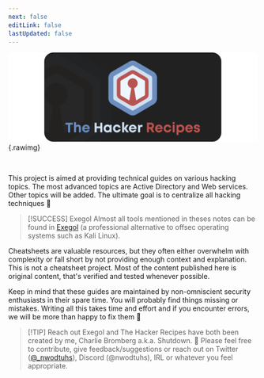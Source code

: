```yaml
---
next: false
editLink: false
lastUpdated: false
---
```


![](<assets/welcome.png>){.rawimg}

<br>

This project is aimed at providing technical guides on various hacking topics. The most advanced topics are Active Directory and Web services. Other topics will be added. The ultimate goal is to centralize all hacking techniques :eyes:

> [!SUCCESS] Exegol
> Almost all tools mentioned in theses notes can be found in [Exegol](https://exegol.rtfd.io) (a professional alternative to offsec operating systems such as Kali Linux).

Cheatsheets are valuable resources, but they often either overwhelm with complexity or fall short by not providing enough context and explanation. This is not a cheatsheet project. Most of the content published here is original content, that's verified and tested whenever possible.

Keep in mind that these guides are maintained by non-omniscient security enthusiasts in their spare time. You will probably find things missing or mistakes. Writing all this takes time and effort and if you encounter errors, we will be more than happy to fix them :pray:

> [!TIP] Reach out
> Exegol and The Hacker Recipes have both been created by me, Charlie Bromberg a.k.a. Shutdown.
> :mega: Please feel free to contribute, give feedback/suggestions or reach out on Twitter  ([@\_nwodtuhs](https://twitter.com/\_nwodtuhs)), Discord (@nwodtuhs), IRL or whatever you feel appropriate.
